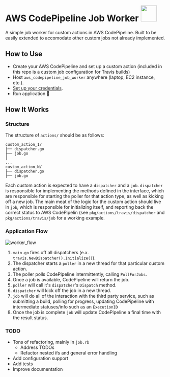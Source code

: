 
# AWS CodePipeline Job Worker <img src="https://cdn4.iconfinder.com/data/icons/under-construction-1/512/under-512.png" height="50px">

A simple job worker for custom actions in AWS CodePipeline. Built to be easily extended to accomodate other custom
jobs not already implemented.

## How to Use
* Create your AWS CodePipeline and set up a custom action (included in this repo is a custom job configuration for Travis builds)
* Host `aws_codepipeline_job_worker` anywhere (laptop, EC2 instance, etc.).
* [Set up your credentials](https://docs.aws.amazon.com/sdk-for-go/v1/developer-guide/configuring-sdk.html#specifying-credentials).
* Run application 🎉

## How It Works
### Structure
The structure of `actions/` should be as follows:
```
custom_action_1/
├── dispatcher.go
├── job.go
│
...
custom_action_N/
├── dispatcher.go
├── job.go
```
Each custom action is expected to have a `dispatcher` and a `job`.
`dispatcher` is responsible for implementing the methods
defined in the interface, which are responsible for starting the poller for that action type, as well as kicking off a new job. The main meat of the logic for the custom action should live in `job`, which is responsible for initializing itself, and reporting back the correct
status to AWS CodePipelin (see `pkg/actions/travis/dispatcher` and `pkg/actions/travis/job` for a working example.


### Application Flow

![worker_flow](https://user-images.githubusercontent.com/15261525/44610879-341b7780-a7b3-11e8-939b-1866f023fd44.png)

1. `main.go` fires off all dispatchers (e.x. `travis.NewDispatcher().Initialize()`).
1. The dispatcher starts a `poller` in a new thread for that particular custom action.
1. The poller polls CodePipeline intermittently, calling `PollForJobs`.
1. Once a job is available, CodePipeline will return the job.
1. `poller` will call it's `dispatcher`'s `Dispatch` method.
1. `dispatcher` will kick off the job in a new thread.
1. `job` will do all of the interaction with the third party service, such as submitting a build, polling for progress, updating CodePipeline with intermediate statuses/info such as an `ExecutionID`
1. Once the job is complete `job` will update CodePipeline a final time with the result status.


### TODO

* Tons of refactoring, mainly in `job.rb`
  * Address TODOs
  * Refactor nested ifs and general error handling
* Add configuration support
* Add tests
* Improve documentation
